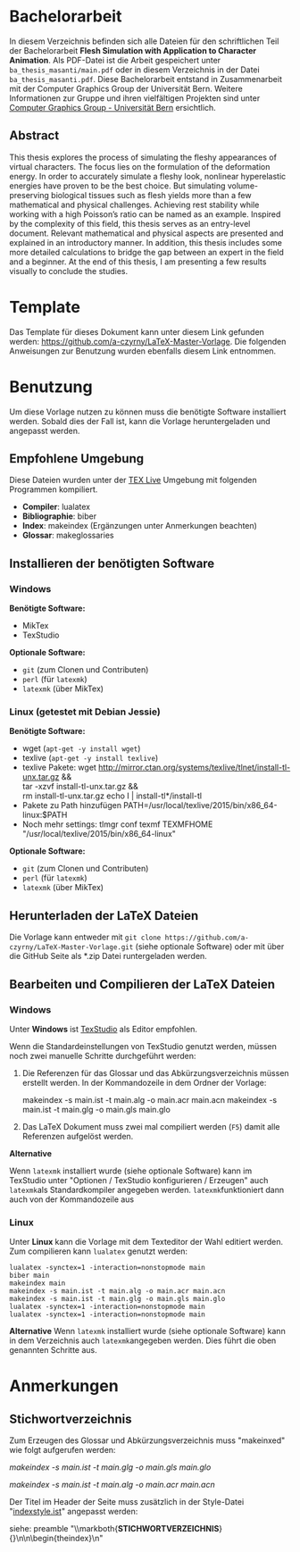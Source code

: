 # Bachelorarbeit

In diesem Verzeichnis befinden sich alle Dateien für den schriftlichen Teil der Bachelorarbeit **Flesh Simulation with Application to Character Animation**. Als PDF-Datei ist die Arbeit gespeichert unter `ba_thesis_masanti/main.pdf` oder in diesem Verzeichnis in der Datei `ba_thesis_masanti.pdf`. Diese Bachelorarbeit entstand in Zusammenarbeit mit der Computer Graphics Group der Universität Bern. Weitere Informationen zur Gruppe und ihren vielfältigen Projekten sind unter [Computer Graphics Group - Universität Bern](http://cgg.unibe.ch/) ersichtlich.


## Abstract

This thesis explores the process of simulating the fleshy appearances of virtual characters. The focus lies on the formulation of the deformation energy. In order to accurately simulate a fleshy look, nonlinear hyperelastic energies have proven to be the best choice. But simulating volume-preserving biological tissues such as flesh yields more than a few mathematical and physical challenges. Achieving rest stability while working with a high Poisson’s ratio can be named as an example. Inspired by the complexity of this field, this thesis serves as an entry-level document. Relevant mathematical and physical aspects are presented and explained in an introductory manner. In addition, this thesis includes some more detailed calculations to bridge the gap between an expert in the field and a beginner. At the end of this thesis, I am presenting a few results visually to conclude the studies.

# Template

Das Template für dieses Dokument kann unter diesem Link gefunden werden: https://github.com/a-czyrny/LaTeX-Master-Vorlage. Die folgenden Anweisungen zur Benutzung wurden ebenfalls diesem Link entnommen.

# Benutzung

Um diese Vorlage nutzen zu können muss die benötigte Software installiert werden. Sobald dies der Fall ist, kann die Vorlage heruntergeladen und angepasst werden.

## Empfohlene Umgebung
Diese Dateien wurden unter der [TEX Live](http://tug.org/texlive/) Umgebung mit folgenden Programmen kompiliert.

- **Compiler**: lualatex
- **Bibliographie**: biber
- **Index**: makeindex (Ergänzungen unter Anmerkungen beachten)
- **Glossar**: makeglossaries

## Installieren der benötigten Software
### Windows
**Benötigte Software:**

* MikTex
* TexStudio

**Optionale Software:**

* ```git``` (zum Clonen und Contributen)
* ```perl``` (für ```latexmk```)
* ```latexmk``` (über MikTex)

### Linux (getestet mit Debian Jessie)
**Benötigte Software:**

* wget (```apt-get -y install wget```)
* texlive (```apt-get -y install texlive```)
* texlive Pakete:
        wget http://mirror.ctan.org/systems/texlive/tlnet/install-tl-unx.tar.gz &&\
        tar -xzvf install-tl-unx.tar.gz &&\
        rm install-tl-unx.tar.gz
        echo I | install-tl*/install-tl
* Pakete zu Path hinzufügen
        PATH=/usr/local/texlive/2015/bin/x86_64-linux:$PATH    
* Noch mehr settings:
        tlmgr conf texmf TEXMFHOME "/usr/local/texlive/2015/bin/x86_64-linux"

**Optionale Software:**

* ```git``` (zum Clonen und Contributen)
* ```perl``` (für ```latexmk```)
* ```latexmk``` (über MikTex)

## Herunterladen der LaTeX Dateien
Die Vorlage kann entweder mit ```git clone https://github.com/a-czyrny/LaTeX-Master-Vorlage.git``` (siehe optionale Software) oder mit über die GitHub Seite als *.zip Datei runtergeladen werden.


## Bearbeiten und Compilieren der LaTeX Dateien
### Windows
Unter **Windows** ist [TexStudio](http://www.texstudio.org/) als Editor empfohlen.

Wenn die Standardeinstellungen von TexStudio genutzt werden, müssen noch zwei manuelle Schritte durchgeführt werden:
1. Die Referenzen für das Glossar und das Abkürzungsverzeichnis müssen erstellt werden. In der Kommandozeile in dem Ordner der Vorlage:

    makeindex -s main.ist -t main.alg -o main.acr main.acn
    makeindex -s main.ist -t main.glg -o main.gls main.glo

2. Das LaTeX Dokument muss zwei mal compiliert werden (```F5```) damit alle Referenzen aufgelöst werden.

**Alternative**

Wenn ```latexmk``` installiert wurde (siehe optionale Software) kann im TexStudio unter "Optionen / TexStudio konfigurieren / Erzeugen" auch ```latexmk```als Standardkompiler angegeben werden.
```latexmk```funktioniert dann auch von der Kommandozeile aus

### Linux
Unter **Linux** kann die Vorlage mit dem Texteditor der Wahl editiert werden. Zum compilieren kann ```lualatex``` genutzt werden:

    lualatex -synctex=1 -interaction=nonstopmode main
    biber main
    makeindex main
    makeindex -s main.ist -t main.alg -o main.acr main.acn
    makeindex -s main.ist -t main.glg -o main.gls main.glo
    lualatex -synctex=1 -interaction=nonstopmode main
    lualatex -synctex=1 -interaction=nonstopmode main

**Alternative**
Wenn ```latexmk``` installiert wurde (siehe optionale Software) kann in dem Verzeichnis auch ```latexmk```angegeben werden. Dies führt die oben genannten Schritte aus.


# Anmerkungen
## Stichwortverzeichnis
Zum Erzeugen des Glossar und Abkürzungsverzeichnis muss "makeinxed" wie folgt aufgerufen werden:

*makeindex -s main.ist -t main.glg -o main.gls main.glo*

*makeindex -s main.ist -t main.alg -o main.acr main.acn*

Der Titel im Header der Seite muss zusätzlich in der Style-Datei "[indexstyle.ist](indexstyle.ist)" angepasst werden:

siehe: preamble "\\\markboth{**STICHWORTVERZEICHNIS**}{}\n\n\\begin{theindex}\n"
